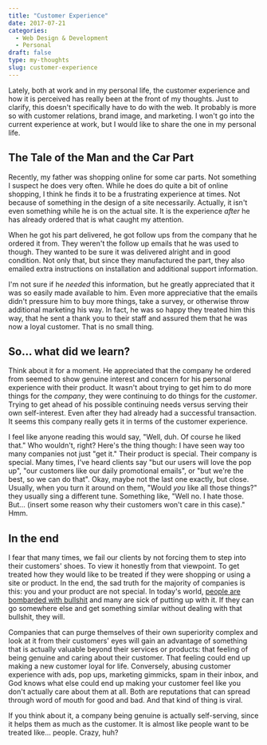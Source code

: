 ```yaml
---
title: "Customer Experience"
date: 2017-07-21
categories:
  - Web Design & Development
  - Personal
draft: false
type: my-thoughts
slug: customer-experience
---
```


Lately, both at work and in my personal life, the customer experience and how it is perceived has really been at the front of my thoughts. Just to clarify, this doesn't specifically have to do with the web. It probably is more so with customer relations, brand image, and marketing. I won't go into the current experience at work, but I would like to share the one in my personal life.

## The Tale of the Man and the Car Part

Recently, my father was shopping online for some car parts. Not something I suspect he does very often. While he does do quite a bit of online shopping, I think he finds it to be a frustrating experience at times. Not because of something in the design of a site necessarily. Actually, it isn't even something while he is on the actual site. It is the experience _after_ he has already ordered that is what caught my attention.

When he got his part delivered, he got follow ups from the company that he ordered it from. They weren't the follow up emails that he was used to though. They wanted to be sure it was delivered alright and in good condition. Not only that, but since they manufactured the part, they also emailed extra instructions on installation and additional support information.

I'm not sure if he _needed_ this information, but he greatly appreciated that it was so easily made available to him. Even more appreciative that the emails didn't pressure him to buy more things, take a survey, or otherwise throw additional marketing his way. In fact, he was so happy they treated him this way, that he sent a thank you to their staff and assured them that he was now a loyal customer. That is no small thing.

## So... what did we learn?

Think about it for a moment. He appreciated that the company he ordered from seemed to show genuine interest and concern for his personal experience with their product. It wasn't about trying to get him to do more things for the _company_, they were continuing to do things for the _customer_. Trying to get ahead of his possible continuing needs versus serving their own self-interest. Even after they had already had a successful transaction. It seems this company really gets it in terms of the customer experience.

I feel like anyone reading this would say, "Well, duh. Of course he liked that." Who wouldn't, right? Here's the thing though: I have seen way too many companies not just "get it." Their product is special. Their company is special. Many times, I've heard clients say "but our users will love the pop up", "our customers like our daily promotional emails", or "but we're the best, so we can do that". Okay, maybe not the last one exactly, but close. Usually, when you turn it around on them, "Would _you_ like all those things?" they usually sing a different tune. Something like, "Well no. I hate those. But... (insert some reason why their customers won't care in this case)." Hmm.

## In the end

I fear that many times, we fail our clients by not forcing them to step into their customers' shoes. To view it honestly from that viewpoint. To get treated how they would like to be treated if they were shopping or using a site or product. In the end, the sad truth for the majority of companies is this: you and your product are not special. In today's world, [people are bombarded with bullshit](http://deathtobullshit.com/) and many are sick of putting up with it. If they can go somewhere else and get something similar without dealing with that bullshit, they will.

Companies that can purge themselves of their own superiority complex and look at it from their customers' eyes will gain an advantage of something that is actually valuable beyond their services or products: that feeling of being genuine and caring about their customer. That feeling could end up making a new customer loyal for life. Conversely, abusing customer experience with ads, pop ups, marketing gimmicks, spam in their inbox, and God knows what else could end up making your customer feel like you don't actually care about them at all. Both are reputations that can spread through word of mouth for good and bad. And that kind of thing is viral.

If you think about it, a company being genuine is actually self-serving, since it helps them as much as the customer. It is almost like people want to be treated like... people. Crazy, huh?
